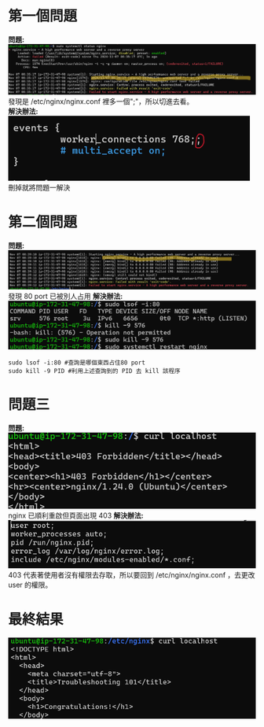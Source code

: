 # 第一個問題

**問題:**  
![圖一](./assets/1.png "問題一")
發現是 /etc/nginx/nginx.conf 裡多一個";"，所以切進去看。  
**解決辦法:**  
![圖二](./assets/2.png "解決辦法一")
刪掉就將問題一解決

# 第二個問題

**問題:**  
![圖三](./assets/3.png "問題二")  
發現 80 port 已被別人占用
**解決辦法:**  
![圖四](./assets/4.png "解決辦法二")

```
sudo lsof -i:80 #查詢是哪個東西占住80 port
sudo kill -9 PID #利用上述查詢到的 PID 去 kill 該程序
```

# 問題三

**問題:**  
![圖五](./assets/5.png "問題三")
nginx 已順利重啟但頁面出現 403
**解決辦法:**
![圖六](./assets/6.png "解決辦法三")
403 代表著使用者沒有權限去存取，所以要回到 /etc/nginx/nginx.conf ，去更改 user 的權限。

# 最終結果

![圖七](./assets/7.png "完成")
